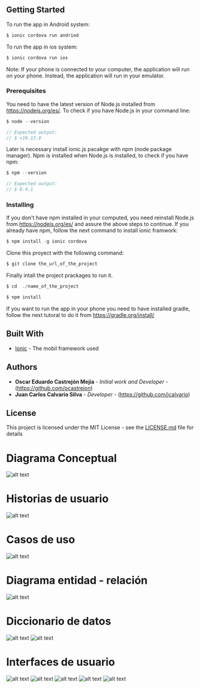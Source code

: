 ## Getting Started
To run the app in Android system:
```JavaScript
$ ionic cordova run andriod
```
To run the app in ios system:
```JavaScript
$ ionic cordova run ios
```
Note: If your phone is connected to your computer, the application will run on your phone. Instead, the application will run in your emulator.


### Prerequisites
You need to have the latest version of Node.js installed from https://nodejs.org/es/. To check if you have Node.js in your command line: 

```JavaScript
$ node --version

// Expected output:
// $ v10.13.0
```
Later is necessary install ionic.js pacakge with npm (node package manager). Npm is installed when Node.js is installed, to check if you have npm:

```JavaScript
$ npm --version

// Expected output:
// $ 6.4.1
```

### Installing

If you don't have npm installed in your computed, you need reinstall Node.js from https://nodejs.org/es/ and assure the above steps to continue. If you already have npm, follow the next command to install ionic framwork:
```JavaScript
$ npm install -g ionic cordova
```

Clone this proyect with the following command:
```JavaScript
$ git clone the_url_of_the_project
```
Finally intall the project prackages to run it.
```JavaScript
$ cd  ./name_of_the_project

$ npm install
```
If you want to run the app in your phone you need to have installed gradle, follow the next tutoral to do it from https://gradle.org/install/

## Built With

* [Ionic](https://ionicframework.com/docs/) - The mobil framework used

## Authors

* **Oscar Eduardo Castrejón Mejía** - *Initial work and Developer* -
(https://github.com/ocastrejon)
* **Juan Carlos Calvario Silva** - *Developer* - 
(https://github.com/jcalvario)


## License

This project is licensed under the MIT License - see the [LICENSE.md](LICENSE.md) file for details

# Diagrama Conceptual

![alt text](http://pi7e-davidalvaradov414989.codeanyapp.com/OscarPI/diagramaConceptual.png "Logo Title Text 1")

# Historias de usuario

![alt text](http://pi7e-davidalvaradov414989.codeanyapp.com/OscarPI/historiasDeUsuario.png "Logo Title Text 1")

# Casos de uso

![alt text](http://pi7e-davidalvaradov414989.codeanyapp.com/OscarPI/casosDeUso.png "Logo Title Text 1")

# Diagrama entidad - relación

![alt text](http://pi7e-davidalvaradov414989.codeanyapp.com/OscarPI/diagramaEntidadRelacion.png "Logo Title Text 1")

# Diccionario de datos 

![alt text](http://pi7e-davidalvaradov414989.codeanyapp.com/OscarPI/diaccionarioDeDatos1.png "Logo Title Text 1")
![alt text](http://pi7e-davidalvaradov414989.codeanyapp.com/OscarPI/diccionarioDeDatos2.png "Logo Title Text 1")

# Interfaces de usuario

![alt text](http://pi7e-davidalvaradov414989.codeanyapp.com/OscarPI/interfaz1.png "Logo Title Text 1")
![alt text](http://pi7e-davidalvaradov414989.codeanyapp.com/OscarPI/interfaz2.png "Logo Title Text 1")
![alt text](http://pi7e-davidalvaradov414989.codeanyapp.com/OscarPI/interfaz3.png "Logo Title Text 1")
![alt text](http://pi7e-davidalvaradov414989.codeanyapp.com/OscarPI/interfaz4.png "Logo Title Text 1")
![alt text](http://pi7e-davidalvaradov414989.codeanyapp.com/OscarPI/interfaz5.png "Logo Title Text 1")
